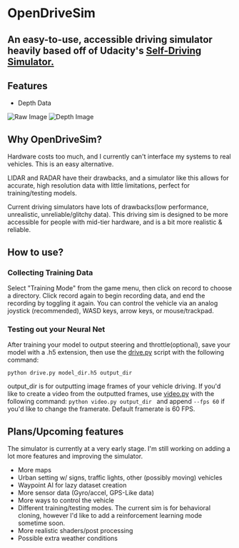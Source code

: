 # OpenDriveSim

An easy-to-use, accessible driving simulator heavily based off of Udacity's [Self-Driving Simulator.](https://github.com/udacity/self-driving-car-sim)
-----

## Features
 - Depth Data
 
![Raw Image](Docs/original_img.png)
![Depth Image](Docs/depth.png)
 
## Why OpenDriveSim?
Hardware costs too much, and I currently can't interface my systems to real vehicles. This is an easy alternative.

LIDAR and RADAR have their drawbacks, and a simulator like this allows for accurate, high resolution data with little limitations, perfect for training/testing models.

Current driving simulators have lots of drawbacks(low performance, unrealistic, unreliable/glitchy data). This driving sim is designed to be more accessible for people with mid-tier hardware, and is a bit more realistic  & reliable. 

## How to use?
### Collecting Training Data
Select "Training Mode" from the game menu, then click on record to choose a directory. Click record again to begin recording data, and end the recording by toggling it again. You can control the vehicle via an analog joystick (recommended), WASD keys, arrow keys, or mouse/trackpad.

### Testing out your Neural Net
After training your model to output steering and throttle(optional), save your model with a .h5 extension, then use the [drive.py](https://github.com/udacity/CarND-Behavioral-Cloning-P3/blob/master/drive.py) script with the following command:

```python drive.py model_dir.h5 output_dir``` 

output_dir is for outputting image frames of your vehicle driving. If you'd like to create a video from the outputted frames, use [video.py](https://github.com/udacity/CarND-Behavioral-Cloning-P3/blob/master/video.py) with the following command:
```python video.py output_dir ```
and append ```--fps 60``` if you'd like to change the framerate. Default framerate is 60 FPS. 


## Plans/Upcoming features
The simulator is currently at a very early stage. I'm still working on adding a lot more features and improving the simulator.
 - More maps
 - Urban setting w/ signs, traffic lights, other (possibly moving) vehicles
 - Waypoint AI for lazy dataset creation
 - More sensor data (Gyro/accel, GPS-Like data)
 - More ways to control the vehicle
 - Different training/testing modes. The current sim is for behavioral cloning, however I'd like to add a reinforcement learning mode sometime soon.
 - More realistic shaders/post processing
 - Possible extra weather conditions
